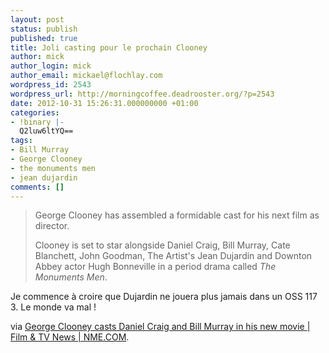```yaml
---
layout: post
status: publish
published: true
title: Joli casting pour le prochain Clooney
author: mick
author_login: mick
author_email: mickael@flochlay.com
wordpress_id: 2543
wordpress_url: http://morningcoffee.deadrooster.org/?p=2543
date: 2012-10-31 15:26:31.000000000 +01:00
categories:
- !binary |-
  Q2luw6ltYQ==
tags:
- Bill Murray
- George Clooney
- the monuments men
- jean dujardin
comments: []
---
```

<blockquote>George Clooney has assembled a formidable cast for his next film as director.

Clooney is set to star alongside Daniel Craig, Bill Murray, Cate Blanchett, John Goodman, The Artist's Jean Dujardin and Downton Abbey actor Hugh Bonneville in a period drama called <em>The Monuments Men</em>.</blockquote>
Je commence à croire que Dujardin ne jouera plus jamais dans un OSS 117 3. Le monde va mal !

via <a href="http://www.nme.com/filmandtv/news/george-clooney-casts-daniel-craig-and-bill-murray-in/289772">George Clooney casts Daniel Craig and Bill Murray in his new movie | Film &amp; TV News | NME.COM</a>.
